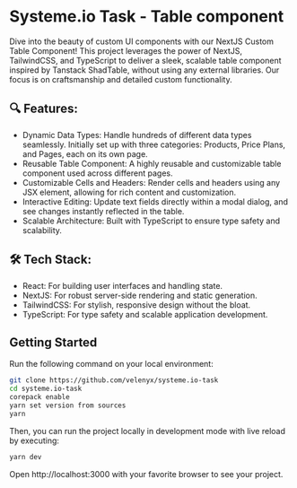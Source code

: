 # Systeme.io Task - Table component

Dive into the beauty of custom UI components with our NextJS Custom Table Component! This project leverages the power of NextJS, TailwindCSS, and TypeScript to deliver a sleek, scalable table component inspired by Tanstack ShadTable, without using any external libraries. Our focus is on craftsmanship and detailed custom functionality.

## 🔍 Features:

- Dynamic Data Types: Handle hundreds of different data types seamlessly. Initially set up with three categories: Products, Price Plans, and Pages, each on its own page.
- Reusable Table Component: A highly reusable and customizable table component used across different pages.
- Customizable Cells and Headers: Render cells and headers using any JSX element, allowing for rich content and customization.
- Interactive Editing: Update text fields directly within a modal dialog, and see changes instantly reflected in the table.
- Scalable Architecture: Built with TypeScript to ensure type safety and scalability.

## 🛠 Tech Stack:

- React: For building user interfaces and handling state.
- NextJS: For robust server-side rendering and static generation.
- TailwindCSS: For stylish, responsive design without the bloat.
- TypeScript: For type safety and scalable application development.

## Getting Started

Run the following command on your local environment:

```bash
git clone https://github.com/velenyx/systeme.io-task
cd systeme.io-task
corepack enable
yarn set version from sources
yarn
```

Then, you can run the project locally in development mode with live reload by executing:

```bash
yarn dev
```

Open http://localhost:3000 with your favorite browser to see your project.
